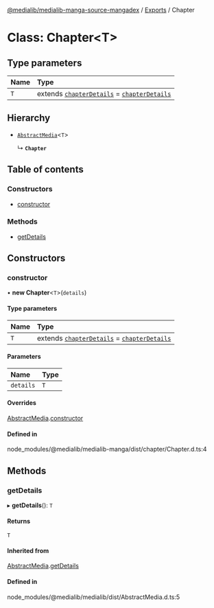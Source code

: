 [@medialib/medialib-manga-source-mangadex](../README.md) / [Exports](../modules.md) / Chapter

# Class: Chapter<T\>

## Type parameters

| Name | Type |
| :------ | :------ |
| `T` | extends [`chapterDetails`](../modules.md#chapterdetails) = [`chapterDetails`](../modules.md#chapterdetails) |

## Hierarchy

- [`AbstractMedia`](AbstractMedia.md)<`T`\>

  ↳ **`Chapter`**

## Table of contents

### Constructors

- [constructor](Chapter.md#constructor)

### Methods

- [getDetails](Chapter.md#getdetails)

## Constructors

### constructor

• **new Chapter**<`T`\>(`details`)

#### Type parameters

| Name | Type |
| :------ | :------ |
| `T` | extends [`chapterDetails`](../modules.md#chapterdetails) = [`chapterDetails`](../modules.md#chapterdetails) |

#### Parameters

| Name | Type |
| :------ | :------ |
| `details` | `T` |

#### Overrides

[AbstractMedia](AbstractMedia.md).[constructor](AbstractMedia.md#constructor)

#### Defined in

node_modules/@medialib/medialib-manga/dist/chapter/Chapter.d.ts:4

## Methods

### getDetails

▸ **getDetails**(): `T`

#### Returns

`T`

#### Inherited from

[AbstractMedia](AbstractMedia.md).[getDetails](AbstractMedia.md#getdetails)

#### Defined in

node_modules/@medialib/medialib/dist/AbstractMedia.d.ts:5

